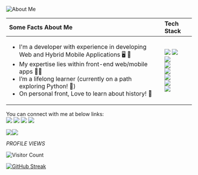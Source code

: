 ![About Me](https://sriram-23.web.app/static/media/sriram_normal.9292f705.jpg)
<table role="table">
            <thead>
                <tr>
                    <th align="left">Some Facts About Me </th>
                    <th align="left">Tech Stack </th>
                </tr>
            </thead>
        <tbody>
            <tr>
                <td align="left">
                    <ul>
                        <li> I'm a developer with experience in developing Web and Hybrid Mobile Applications 🖥 📱</li>
                        <li> My expertise lies within front-end web/mobile apps 👨‍💻 </li>
                        <li> I’m a lifelong learner (currently on a path exploring Python! 🐍) </li>
                        <li> On personal front, Love to learn about history! 📖 </li>
                    </ul>
                </td>
                <td align="left">
                     <img src="https://img.shields.io/badge/html-%23E34F26.svg?style=for-the-badge&logo=html5&logoColor=white">
                     <img src="https://img.shields.io/badge/css-%231572B6.svg?style=for-the-badge&logo=css3&logoColor=white">
                     <br>
                     <img src="https://img.shields.io/badge/javascript-%23323330.svg?style=for-the-badge&logo=javascript&logoColor=%23F7DF1E">
                     <br>
                     <img src="https://img.shields.io/badge/React-%2361DBFB.svg?style=for-the-badge&logo=React&logoColor=white">
                     <br>
                     <img src="https://img.shields.io/badge/React%20Native-%23FFFFFF.svg?style=for-the-badge&logo=React&logoColor=%2361DBFB">
                     <br>
                     <img src="https://img.shields.io/badge/VueJS-%2341B883.svg?style=for-the-badge&logo=vue.js&logoColor=white">
                     <br>
                     <img src="https://img.shields.io/badge/github-%23121011.svg?style=for-the-badge&logo=github&logoColor=white">
                     <br>
                     <img src="https://img.shields.io/badge/Visual%20Studio%20Code-0078d7.svg?style=for-the-badge&logo=visual-studio-code&logoColor=white">
                </td>
            </tr>
            </tbody>
        </table>
        
You can connect with me at below links:
<br>
[![](https://img.shields.io/badge/Twitter-%231DA1F2.svg?style=for-the-badge&logo=Twitter&logoColor=white)](https://twitter.com/imsriramb)
[![](https://img.shields.io/badge/Linkedin-%230072B1?style=for-the-badge&logo=linkedin&logoColor=white)](https://www.linkedin.com/in/imsriramb/)
[![](https://img.shields.io/badge/Medium-000000?style=for-the-badge&logo=medium&logoColor=white)](https://medium.com/@sriram23)
[![](https://img.shields.io/badge/Hashnode-%23FFFFFF.svg?style=for-the-badge&logo=hashnode&logoColor=%232962ff)](https://sriram23.hashnode.dev/)

<a href="https://twitter.com/imsriramb" target="_blank" rel="noreferrer"><img
src="https://img.shields.io/twitter/follow/imsriramb?logo=twitter&style=for-the-badge&color=0891b2&labelColor=1c1917"
/></a><a href="https://www.github.com/sriram23" target="_blank" rel="noreferrer"><img
src="https://img.shields.io/github/followers/sriram23?logo=github&style=for-the-badge&color=0891b2&labelColor=1c1917" /></a>

<em>PROFILE VIEWS </em>
<br>

![Visitor Count](https://profile-counter.glitch.me/{sriram23}/count.svg)

[![GitHub Streak](http://github-readme-streak-stats.herokuapp.com?user=sriram23&theme=dark)](https://git.io/streak-stats)
